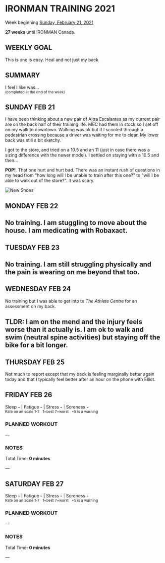 # IRONMAN TRAINING 2021
Week beginning [Sunday, February 21, 2021](javascript:flick('sun');)

**27 weeks** until IRONMAN Canada.

## WEEKLY GOAL
This is one is easy.  Heal and not just my back.

## SUMMARY
I feel I like was...  
<sup>(completed at the end of the week)</sup>
<!--OVERTRAINING|ON THE EDGE|STAYING CONSISTENT|LAGGING A BIT-->


<!---->
## SUNDAY FEB 21 

I have been thinking about a new pair of Altra Escalantes as my current pair are on the back half of their training life.  MEC had them in stock so I set off on my walk to downtown.  Walking was ok but if I scooted through a pedestrian crossing because a driver was waiting for me to clear, My lower back was still a bit sketchy.

I got to the store, and tried on a 10.5 and an 11 (just in case there was a sizing difference with the newer model).  I settled on staying with a 10.5 and then...

**POP!**. That one hurt and hurt bad.  There was an instant rush of questions in my head from "how long will I be unable to train after this one?" to "will I be able to walk out of the store?".  It was scary.

![New Shoes](/assets/jpg/escalante-2.5-340.jpeg)
<!---->
## MONDAY FEB 22
No training.   I am stuggling to move about the house.  I am medicating with Robaxact.
---

## TUESDAY FEB 23
No training.  I am still struggling physically and the pain is wearing on me beyond that too.
---

## WEDNESDAY FEB 24
No training but I was able to get into to _The Athlete Centre_ for an assessment on my back.

**TLDR:** I am on the mend and the injury feels worse than it actually is.  I am ok to walk and swim (neutral spine activities) but staying off the bike for a bit longer.
---

## THURSDAY FEB 25
Not much to report except that my back is feeling marginally better again today and that I typically feel better after an hour on the phone with Elliot.

<!---->
## FRIDAY FEB 26
Sleep **-** | Fatigue **-** | Stress **-** | Soreness **-**  
<sup>Rate on an scale 1-7 &nbsp; 1=best 7=worst &nbsp; +5 is a warning</sup>

### PLANNED WORKOUT
&mdash; 

### NOTES
Total Time: **0 minutes**

&mdash; 


<!---->
## SATURDAY FEB 27
Sleep **-** | Fatigue **-** | Stress **-** | Soreness **-**  
<sup>Rate on an scale 1-7 &nbsp; 1=best 7=worst &nbsp; +5 is a warning</sup>

### PLANNED WORKOUT
&mdash; 

### NOTES
Total Time: **0 minutes**

&mdash; 


<!---->